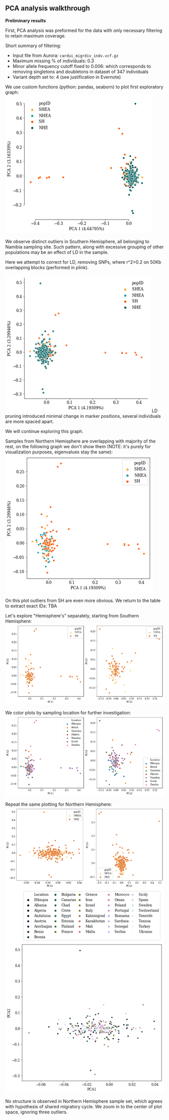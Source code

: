 ## PCA analysis walkthrough

**Preliminary results**

First, PCA analysis was preformed for the data with only necessary filtering to retain maximum coverage.

Short summary of filtering:
- Input file from Aurora: `cardui_migrdiv_indv.vcf.gz`
- Maximum missing % of individuals: 0.3
- Minor allele frequency cutoff fixed to 0.006: which corresponds to removing singletons and doubletons in dataset of 347 individuals
- Variant depth set to: 4 (see justification in Evernote)

We use custom functions (python: pandas, seaborn) to plot first exploratory graph:
![](PCA_fullSFS_all.png)

We observe distinct outliers in Southern Hemisphere, all belonging to Namibia sampling site. Such pattern, along with excessive grouping of other populations may be an effect of LD in the sample.

Here we attempt to correct for LD, removing SNPs, where r^2>0.2 on 50Kb overlapping blocks (performed in plink).

![](PCA_fullSFS_noLD.png)
LD pruning introduced minimal change in marker positions, several individuals are more spaced apart.

We will continue exploring this graph.

Samples from Northern Hemisphere are overlapping with majority of the rest, on the following graph we don't show them (NOTE: it's purely for visualization purposes, eigenvalues stay the same):
![](PCA_fullSFS_noNHE.png)

On this plot outliers from SH are even more obvious. We return to the table to extract exact IDs:
TBA

Let's explore "Hemisphere's" separately, starting from Southern Hemisphere:
![](PCA_fullSFS_SouthPC123.png)

We color plots by sampling location for further investigation:
![](PCA_fullSFS_SouthLocs.png)

Repeat the same plotting for Northern Hemisphere:
![](PCA_fullSFS_North.png)
![](PCA_fullSFS_NorthLocs.png)


No structure is observed in Northern Hemisphere sample set, which agrees with hypothesis of shared migratory cycle.
We zoom in to the center of plot space, ignoring three outliers.

